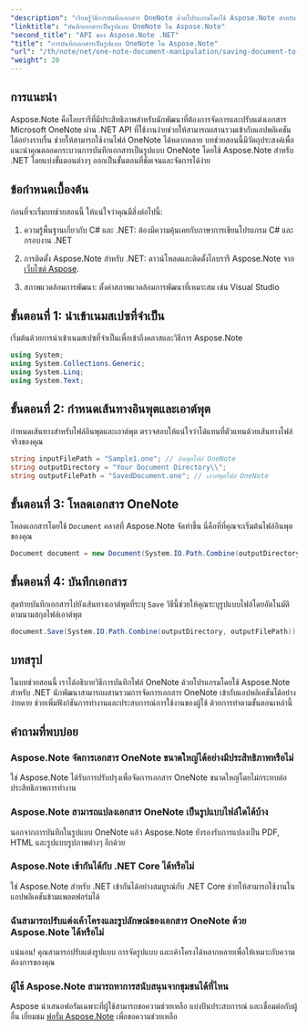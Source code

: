 ```yaml
---
"description": "เรียนรู้วิธีการบันทึกเอกสาร OneNote ด้วยโปรแกรมโดยใช้ Aspose.Note สำหรับ .NET ในบทช่วยสอนที่ครอบคลุมนี้ ค้นพบคำแนะนำทีละขั้นตอนที่จะแนะนำคุณตลอดกระบวนการ ตั้งแต่การโหลดไฟล์ OneNote ที่มีอยู่ไปจนถึงการบันทึกในรูปแบบที่ต้องการ"
"linktitle": "บันทึกเอกสารเป็นรูปแบบ OneNote ใน Aspose.Note"
"second_title": "API ของ Aspose.Note .NET"
"title": "การบันทึกเอกสารเป็นรูปแบบ OneNote ใน Aspose.Note"
"url": "/th/note/net/one-note-document-manipulation/saving-document-to-one-note-format/"
"weight": 20
---
```


## การแนะนำ

Aspose.Note คือไลบรารีที่มีประสิทธิภาพสำหรับนักพัฒนาที่ต้องการจัดการและปรับแต่งเอกสาร Microsoft OneNote ผ่าน .NET API ที่ใช้งานง่ายช่วยให้สามารถผสานรวมเข้ากับแอปพลิเคชันได้อย่างราบรื่น ช่วยให้สามารถใช้งานไฟล์ OneNote ได้หลากหลาย บทช่วยสอนนี้มีวัตถุประสงค์เพื่อแนะนำคุณตลอดกระบวนการบันทึกเอกสารเป็นรูปแบบ OneNote โดยใช้ Aspose.Note สำหรับ .NET โดยแบ่งขั้นตอนต่างๆ ออกเป็นขั้นตอนที่ชัดเจนและจัดการได้ง่าย

## ข้อกำหนดเบื้องต้น

ก่อนที่จะเริ่มบทช่วยสอนนี้ ให้แน่ใจว่าคุณมีสิ่งต่อไปนี้:

1. ความรู้พื้นฐานเกี่ยวกับ C# และ .NET: ต้องมีความคุ้นเคยกับภาษาการเขียนโปรแกรม C# และกรอบงาน .NET
   
2. การติดตั้ง Aspose.Note สำหรับ .NET: ดาวน์โหลดและติดตั้งไลบรารี Aspose.Note จาก [เว็บไซต์ Aspose](https://releases-aspose.com/note/net/).

3. สภาพแวดล้อมการพัฒนา: ตั้งค่าสภาพแวดล้อมการพัฒนาที่เหมาะสม เช่น Visual Studio

## ขั้นตอนที่ 1: นำเข้าเนมสเปซที่จำเป็น

เริ่มต้นด้วยการนำเข้าเนมสเปซที่จำเป็นเพื่อเข้าถึงคลาสและวิธีการ Aspose.Note

```csharp
using System;
using System.Collections.Generic;
using System.Linq;
using System.Text;
```

## ขั้นตอนที่ 2: กำหนดเส้นทางอินพุตและเอาต์พุต

กำหนดเส้นทางสำหรับไฟล์อินพุตและเอาต์พุต ตรวจสอบให้แน่ใจว่าได้แทนที่ตัวแทนด้วยเส้นทางไฟล์จริงของคุณ

```csharp
string inputFilePath = "Sample1.one"; // อินพุตไฟล์ OneNote
string outputDirectory = "Your Document Directory\\";
string outputFilePath = "SavedDocument.one"; // เอาท์พุตไฟล์ OneNote
```

## ขั้นตอนที่ 3: โหลดเอกสาร OneNote

โหลดเอกสารโดยใช้ `Document` คลาสที่ Aspose.Note จัดทำขึ้น นี่คือที่ที่คุณจะเริ่มต้นไฟล์อินพุตของคุณ

```csharp
Document document = new Document(System.IO.Path.Combine(outputDirectory, inputFilePath));
```

## ขั้นตอนที่ 4: บันทึกเอกสาร

สุดท้ายบันทึกเอกสารไปยังเส้นทางเอาต์พุตที่ระบุ `Save` วิธีนี้ช่วยให้คุณระบุรูปแบบไฟล์โดยอัตโนมัติตามนามสกุลไฟล์เอาต์พุต

```csharp
document.Save(System.IO.Path.Combine(outputDirectory, outputFilePath));
```

## บทสรุป

ในบทช่วยสอนนี้ เราได้อธิบายวิธีการบันทึกไฟล์ OneNote ด้วยโปรแกรมโดยใช้ Aspose.Note สำหรับ .NET นักพัฒนาสามารถผสานรวมการจัดการเอกสาร OneNote เข้ากับแอปพลิเคชันได้อย่างง่ายดาย ช่วยเพิ่มฟังก์ชันการทำงานและประสบการณ์การใช้งานของผู้ใช้ ด้วยการทำตามขั้นตอนเหล่านี้

## คำถามที่พบบ่อย

### Aspose.Note จัดการเอกสาร OneNote ขนาดใหญ่ได้อย่างมีประสิทธิภาพหรือไม่

ใช่ Aspose.Note ได้รับการปรับปรุงเพื่อจัดการเอกสาร OneNote ขนาดใหญ่โดยไม่กระทบต่อประสิทธิภาพการทำงาน

### Aspose.Note สามารถแปลงเอกสาร OneNote เป็นรูปแบบไฟล์ใดได้บ้าง

นอกจากการบันทึกในรูปแบบ OneNote แล้ว Aspose.Note ยังรองรับการแปลงเป็น PDF, HTML และรูปแบบรูปภาพต่างๆ อีกด้วย

### Aspose.Note เข้ากันได้กับ .NET Core ได้หรือไม่

ใช่ Aspose.Note สำหรับ .NET เข้ากันได้อย่างสมบูรณ์กับ .NET Core ช่วยให้สามารถใช้งานในแอปพลิเคชันข้ามแพลตฟอร์มได้

### ฉันสามารถปรับแต่งเค้าโครงและรูปลักษณ์ของเอกสาร OneNote ด้วย Aspose.Note ได้หรือไม่

แน่นอน! คุณสามารถปรับแต่งรูปแบบ การจัดรูปแบบ และเค้าโครงได้หลากหลายเพื่อให้เหมาะกับความต้องการของคุณ

### ผู้ใช้ Aspose.Note สามารถหาการสนับสนุนจากชุมชนได้ที่ไหน

Aspose นำเสนอฟอรัมเฉพาะที่ผู้ใช้สามารถขอความช่วยเหลือ แบ่งปันประสบการณ์ และเชื่อมต่อกับผู้อื่น เยี่ยมชม [ฟอรั่ม Aspose.Note](https://forum.aspose.com/c/note/28) เพื่อขอความช่วยเหลือ